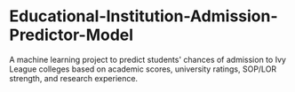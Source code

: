 # Educational-Institution-Admission-Predictor-Model
A machine learning project to predict students' chances of admission to Ivy League colleges based on academic scores, university ratings, SOP/LOR strength, and research experience.
